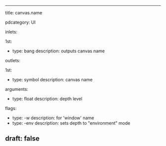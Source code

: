 --- 


title: canvas.name

pdcategory: UI

inlets:

  1st:
  - type: bang
    description: outputs canvas name

outlets:

  1st:
  - type: symbol
    description: canvas name

arguments:
  - type: float
    description: depth level



flags:
  - type: -w
    description: for 'window' name
  - type: -env
    description: sets depth to "environment" mode

draft: false
---